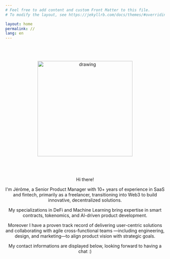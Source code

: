 ```yaml
---
# Feel free to add content and custom Front Matter to this file.
# To modify the layout, see https://jekyllrb.com/docs/themes/#overriding-theme-defaults

layout: home
permalink: //
lang: en
---
```


<div style="text-align: center;padding:50px">
    <img src="{{ site.baseurl }}/assets/img/profile_photo.jpg" alt="drawing" width="300"/>
</div>

<p style="text-align: center;">
Hi there!
</p>
<p style="text-align: center;">
<span>I'm Jérôme, a Senior Product Manager with 10+ years of experience in SaaS and fintech, primarily as a freelancer, transitioning into Web3 to build innovative, decentralized solutions.  
</span>
</p>
<p style="text-align: center;">
<span>My specializations in DeFi and Machine Learning bring expertise in smart contracts, tokenomics, and AI-driven product development.</span>
</p>
<p style="text-align: center;">
<span>Moreover I have a proven track record of delivering user-centric solutions and collaborating with agile cross-functional teams —including engineering, design, and marketing—to align product vision with strategic goals.</span>
</p>

<p style="text-align: center;">
My contact informations are displayed below, looking forward to having a chat :)
</p>